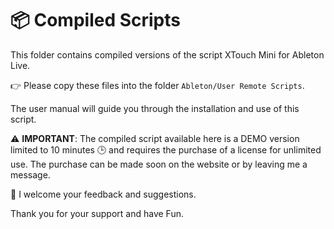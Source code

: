 # 📦 Compiled Scripts

This folder contains compiled versions of the script XTouch Mini for Ableton Live.

👉 Please copy these files into the folder `Ableton/User Remote Scripts`.

The user manual will guide you through the installation and use of this script.

⚠️ **IMPORTANT**: The compiled script available here is a DEMO version limited to 10 minutes 🕒 and requires the purchase of a license for unlimited use. The purchase can be made soon on the website or by leaving me a message.


💬 I welcome your feedback and suggestions.

Thank you for your support and have Fun.
